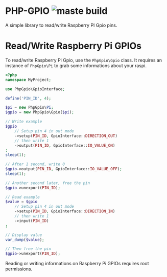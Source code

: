 # PHP-GPIO ![maste build](https://api.travis-ci.org/t-geindre/php-gpio.svg?branch=master)

A simple library to read/write Raspberry PI Gpio pins.

# Read/Write Raspberry Pi GPIOs

To read/write Raspberry Pi Gpio, use the `PhpGpio\Gpio` class. It requires an instance of `PhpGpio\Pi` to grab some informations about your raspi.

```php
<?php
namespace MyProject;

use PhpGpio\GpioInterface;

define('PIN_ID', 4);

$pi = new PhpGpio\Pi;
$gpio = new PhpGpio\Gpio($pi);

// Write example
$gpio
    // Setup pin 4 in out mode
    ->setup(PIN_ID, GpioInterface::DIRECTION_OUT)
    // then write 1
    ->output(PIN_ID, GpioInterface::IO_VALUE_ON)
;
sleep(1);

// After 1 second, write 0
$gpio->output(PIN_ID, GpioInterface::IO_VALUE_OFF);
sleep(1);

// Another second later, free the pin
$gpio->unexport(PIN_ID);

// Read example
$value = $gpio
    // Setup pin 4 in out mode
    ->setup(PIN_ID, GpioInterface::DIRECTION_IN)
    // then write 1
    ->input(PIN_ID)
;

// Display value
var_dump($value);

// Then free the pin
$gpio->unexport(PIN_ID);
```

Reading or writing informations on Raspberry Pi GPIOs requires root permissions.
